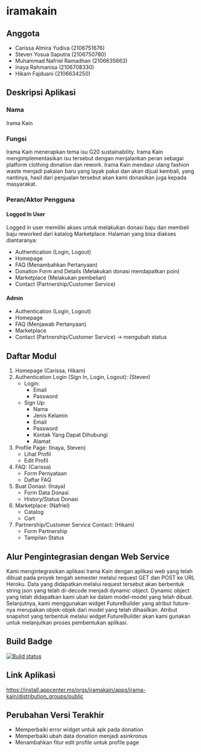 # iramakain

## Anggota
  - Carissa Almira Yudiva (2106751676)
  - Steven Yosua Saputra (2106750780)
  - Muhammad Nafriel Ramadhan (2106635663)
  - Inaya Rahmanisa (2106708330)
  - Hikam Fajduani (2106634250)

## Deskripsi Aplikasi 
### Nama
Irama Kain

### Fungsi
Irama Kain menerapkan tema isu G20 sustainability. Irama Kain mengimplementasikan isu tersebut dengan menjalankan peran sebagai platform clothing donation dan rework. Irama Kain mendaur ulang fashion waste menjadi pakaian baru yang layak pakai dan akan dijual kembali, yang nantinya, hasil dari penjualan tersebut akan kami donasikan juga kepada masyarakat. 

### Peran/Aktor Pengguna
#### Logged In User
Logged in user memiliki akses untuk melakukan donasi baju dan membeli baju reworked dari katalog Marketplace. Halaman yang bisa diakses diantaranya:
- Authentication (Login, Logout)
- Homepage 
- FAQ (Menambahkan Pertanyaan)
- Donation Form and Details (Melakukan donasi  mendapatkan poin)
- Marketplace (Melakukan pembelian)
- Contact (Partnership/Customer Service)

#### Admin
- Authentication (Login, Logout)
- Homepage 
- FAQ (Menjawab Pertanyaan)
- Marketplace
- Contact (Partnership/Customer Service) -> mengubah status
  
## Daftar Modul
1. Homepage (Carissa, Hikam)
2. Authentication Login (Sign In, Login, Logout): (Steven)
    - Login:
      - Email
      - Password
    - Sign Up:
      - Nama
      - Jenis Kelamin
      - Email
      - Password
      - Kontak Yang Dapat Dihubungi
      - Alamat
3. Profile Page: (Inaya, Steven)
   - Lihat Profil
   - Edit Profil
4. FAQ: (Carissa)
   - Form Pernyataan
   - Daftar FAQ
5. Buat Donasi: (Inaya)
   - Form Data Donasi
   - History/Status Donasi
6. Marketplace: (Nafriel)
   - Catalog
   - Cart
7. Partnership/Customer Service Contact: (Hikam)
   - Form Partnership 
   - Tampilan Status
   
## Alur Pengintegrasian dengan Web Service 
  Kami mengintegrasikan aplikasi Irama Kain dengan aplikasi web yang telah dibuat pada proyek tengah semester melalui request GET dan POST ke URL Heroku. Data yang didapatkan melalui request tersebut akan berbentuk string json yang telah di-decode menjadi dynamic object. Dynamic object yang telah didapatkan kami ubah ke dalam model-model yang telah dibuat. Selanjutnya, kami menggunakan widget FutureBuilder yang atribut future-nya merupakan objek-objek dari model yang telah dihasilkan. Atribut snapshot yang terbentuk melalui widget FutureBuilder akan kami gunakan untuk melanjutkan proses pembentukan aplikasi.
   
## Build Badge
[![Build status](https://build.appcenter.ms/v0.1/apps/0e01fc63-a1ca-457a-bfa2-4cd988002313/branches/main/badge)](https://appcenter.ms)

## Link Aplikasi
https://install.appcenter.ms/orgs/iramakain/apps/irama-kain/distribution_groups/public

## Perubahan Versi Terakhir
- Memperbaiki error widget untuk apk pada donation
- Memperbaiki ubah data donation menjadi asinkronus
- Menambahkan fitur edit profile untuk profile page
